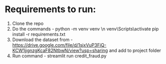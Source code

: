 # Requirements to run:
1. Clone the repo
2. Do the commands -
    python -m venv venv \n
    venv\Scripts\activate
    pip install -r requirements.txt
3. Download the dataset from - https://drive.google.com/file/d/1sjxVuP3FiQ-KCW1jjgnzgKcaF82NtbwN/view?usp=sharing and add to project folder
4. Run command -
    streamlit run credit_fraud.py
